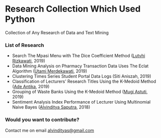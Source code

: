 # Research Collection Which Used Python
Collection of Any Research of Data and Text Mining

### List of Research
- Search The Mpasi Menu with The Dice Coefficient Method ([Lutvhi Rizkawati](https://github.com/whatyourdream), 2019)
- Data Mining Analysis on Pharmacy Transaction Data Uses The Eclat Algorithm ([Utami Merdekawati](https://github.com/tami9), 2019)
- Clustering Times Series Student Portal Data Logs (Siti Aniszah, 2019)
- Classification of Lecturers' Research Titles Using the K-Medoid Method ([Ade Antika](https://github.com/adeantika19), 2019)
- Grouping of Waste Banks Using the K-Medoid Method ([Mugi Astuti](https://github.com/mugiastuti), 2019)
- Sentiment Analysis Index Performance of Lecturer Using Multinomial Naive Bayes ([Alvinditya Saputra](https://github.com/piinalpin), 2018)

### Would you want to contribute?
Contact me on email alvindityas@gmail.com
